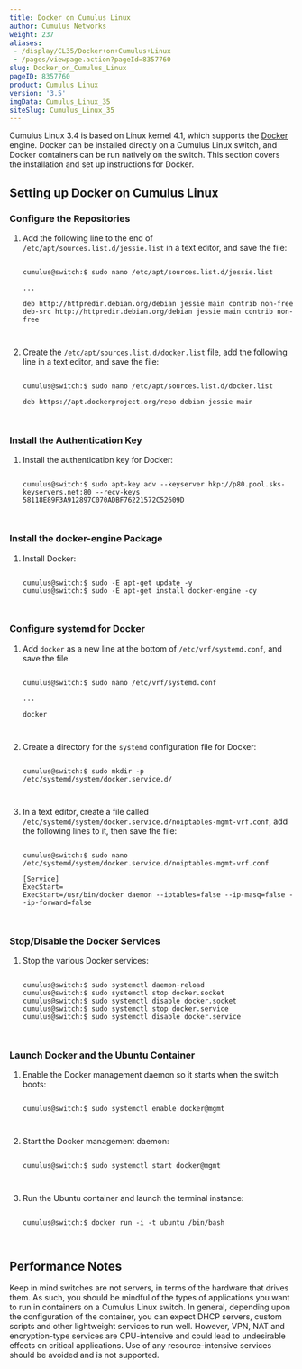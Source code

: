 ```yaml
---
title: Docker on Cumulus Linux
author: Cumulus Networks
weight: 237
aliases:
 - /display/CL35/Docker+on+Cumulus+Linux
 - /pages/viewpage.action?pageId=8357760
slug: Docker_on_Cumulus_Linux
pageID: 8357760
product: Cumulus Linux
version: '3.5'
imgData: Cumulus_Linux_35
siteSlug: Cumulus_Linux_35
---
```

Cumulus Linux 3.4 is based on Linux kernel 4.1, which supports the
[Docker](https://www.docker.com/) engine. Docker can be installed
directly on a Cumulus Linux switch, and Docker containers can be run
natively on the switch. This section covers the installation and set up
instructions for Docker.

## Setting up Docker on Cumulus Linux

### Configure the Repositories

1.  Add the following line to the end of
    `/etc/apt/sources.list.d/jessie.list` in a text editor, and save the
    file:
    
    ``` 
                       
    cumulus@switch:$ sudo nano /etc/apt/sources.list.d/jessie.list
     
    ...
     
    deb http://httpredir.debian.org/debian jessie main contrib non-free
    deb-src http://httpredir.debian.org/debian jessie main contrib non-free
       
        
    ```

2.  Create the `/etc/apt/sources.list.d/docker.list` file, add the
    following line in a text editor, and save the file:
    
    ``` 
                       
    cumulus@switch:$ sudo nano /etc/apt/sources.list.d/docker.list
     
    deb https://apt.dockerproject.org/repo debian-jessie main
       
        
    ```

### Install the Authentication Key

1.  Install the authentication key for Docker:
    
    ``` 
                       
    cumulus@switch:$ sudo apt-key adv --keyserver hkp://p80.pool.sks-keyservers.net:80 --recv-keys 58118E89F3A912897C070ADBF76221572C52609D
       
        
    ```

### Install the docker-engine Package

1.  Install Docker:
    
    ``` 
                       
    cumulus@switch:$ sudo -E apt-get update -y
    cumulus@switch:$ sudo -E apt-get install docker-engine -qy
       
        
    ```

### Configure systemd for Docker

1.  Add `docker` as a new line at the bottom of `/etc/vrf/systemd.conf`,
    and save the file.
    
    ``` 
                       
    cumulus@switch:$ sudo nano /etc/vrf/systemd.conf
     
    ...
     
    docker
       
        
    ```

2.  Create a directory for the `systemd` configuration file for Docker:
    
    ``` 
                       
    cumulus@switch:$ sudo mkdir -p /etc/systemd/system/docker.service.d/
       
        
    ```

3.  In a text editor, create a file called
    `/etc/systemd/system/docker.service.d/noiptables-mgmt-vrf.conf`, add
    the following lines to it, then save the file:
    
    ``` 
                       
    cumulus@switch:$ sudo nano /etc/systemd/system/docker.service.d/noiptables-mgmt-vrf.conf
     
    [Service]
    ExecStart=
    ExecStart=/usr/bin/docker daemon --iptables=false --ip-masq=false --ip-forward=false
       
        
    ```

### Stop/Disable the Docker Services

1.  Stop the various Docker services:
    
    ``` 
                       
    cumulus@switch:$ sudo systemctl daemon-reload
    cumulus@switch:$ sudo systemctl stop docker.socket
    cumulus@switch:$ sudo systemctl disable docker.socket
    cumulus@switch:$ sudo systemctl stop docker.service
    cumulus@switch:$ sudo systemctl disable docker.service
       
        
    ```

### Launch Docker and the Ubuntu Container

1.  Enable the Docker management daemon so it starts when the switch
    boots:
    
    ``` 
                       
    cumulus@switch:$ sudo systemctl enable docker@mgmt
       
        
    ```

2.  Start the Docker management daemon:
    
    ``` 
                       
    cumulus@switch:$ sudo systemctl start docker@mgmt
       
        
    ```

3.  Run the Ubuntu container and launch the terminal instance:
    
    ``` 
                       
    cumulus@switch:$ docker run -i -t ubuntu /bin/bash
       
        
    ```

## Performance Notes

Keep in mind switches are not servers, in terms of the hardware that
drives them. As such, you should be mindful of the types of applications
you want to run in containers on a Cumulus Linux switch. In general,
depending upon the configuration of the container, you can expect DHCP
servers, custom scripts and other lightweight services to run well.
However, VPN, NAT and encryption-type services are CPU-intensive and
could lead to undesirable effects on critical applications. Use of any
resource-intensive services should be avoided and is not supported.

<article id="html-search-results" class="ht-content" style="display: none;">

</article>

<footer id="ht-footer">

</footer>

